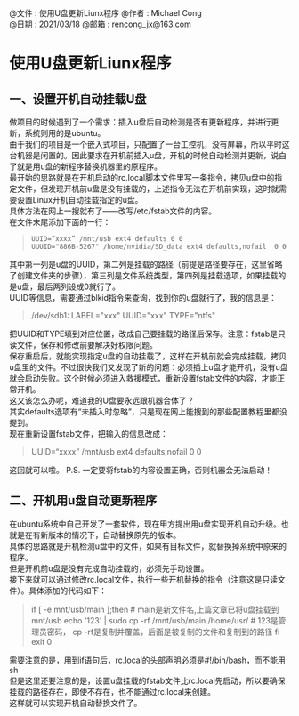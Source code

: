 @文件  : 使用U盘更新Liunx程序
@作者  : Michael Cong  
@日期  : 2021/03/18 
@邮箱  : rencong_jx@163.com  

# 使用U盘更新Liunx程序 #
## 一、设置开机自动挂载U盘  
做项目的时候遇到了一个需求：插入u盘后自动检测是否有更新程序，并进行更新，系统则用的是ubuntu。  
由于我们的项目是一个嵌入式项目，只配置了一台工控机，没有屏幕，所以平时这台机器是闲置的。因此要求在开机前插入u盘，开机的时候自动检测并更新，说白了就是用u盘的新程序替换机器里的原程序。  
最开始的思路就是在开机启动的rc.local脚本文件里写一条指令，拷贝u盘中的指定文件，但发现开机前u盘是没有挂载的，上述指令无法在开机前实现，这时就需要设置Linux开机自动挂载指定的u盘。  
具体方法在网上一搜就有了——改写/etc/fstab文件的内容。  
在文件末尾添加下面的一行：  
>     UUID=“xxxx” /mnt/usb ext4 defaults 0 0  
>     UUUID="886B-5267" /home/nvidia/SD_data ext4 defaults,nofail  0 0  

其中第一列是u盘的UUID，第二列是挂载的路径（前提是路径要存在，这里省略了创建文件夹的步骤），第三列是文件系统类型，第四列是挂载选项，如果挂载的是u盘，最后两列设成0就行了。  
UUID等信息，需要通过blkid指令来查询，找到你的u盘就行了，我的信息是：  
> /dev/sdb1: LABEL="xxx" UUID="xxx" TYPE="ntfs"  

把UUID和TYPE填到对应位置，改成自己要挂载的路径后保存。注意：fstab是只读文件，保存和修改前要解决好权限问题。  
保存重启后，就能实现指定u盘的自动挂载了，这样在开机前就会完成挂载，拷贝u盘里的文件。不过很快我们又发现了新的问题：必须插上u盘才能开机，没有u盘就会启动失败。这个时候必须进入救援模式，重新设置fstab文件的内容，才能正常开机。  
这又该怎么办呢，难道我的U盘要永远跟机器合体了？  
其实defaults选项有“未插入时忽略”，只是现在网上能搜到的那些配置教程里都没提到。  
现在重新设置fstab文件，把输入的信息改成：  
> UUID=“xxxx” /mnt/usb ext4 defaults,nofail 0 0  

这回就可以啦。
P.S. 一定要将fstab的内容设置正确，否则机器会无法启动！

## 二、开机用u盘自动更新程序
在ubuntu系统中自己开发了一套软件，现在甲方提出用u盘实现开机自动升级。也就是在有新版本的情况下，自动替换原先的版本。  
具体的思路就是开机检测u盘中的文件，如果有目标文件，就替换掉系统中原来的程序。  
但是开机前u盘是没有完成自动挂载的，必须先手动设置。    
接下来就可以通过修改rc.local文件，执行一些开机替换的指令（注意这是只读文件）。具体添加的代码如下：  
> if [  -e mnt/usb/main ];then    # main是新文件名,上篇文章已将u盘挂载到mnt/usb
> echo '123' | sudo cp -rf /mnt/usb/main /home/usr/    # 123是管理员密码， cp -rf是复制并覆盖，后面是被复制的文件和复制到的路径
> fi
> exit 0  

需要注意的是，用到if语句后，rc.local的头部声明必须是#!/bin/bash，而不能用sh  
但是这里还要注意的是，设置u盘挂载的fstab文件比rc.local先启动，所以要确保挂载的路径存在，即使不存在，也不能通过rc.local来创建。  
这样就可以实现开机自动替换文件了。